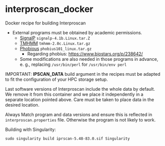 # interproscan_docker

Docker recipe for building Interproscan

* External programs must be obtained by academic permissions. 
    * [SignalP](http://www.cbs.dtu.dk/services/SignalP/) ```signalp-4.1b.Linux.tar.Z```
    * [TMHMM](http://www.cbs.dtu.dk/services/TMHMM/) ```tmhmm-2.0c.Linux.tar.gz```
    * [Phobious](https://phobius.sbc.su.se/) ```phobius101_linux.tar.gz```
        * Regarding phobius: https://www.biostars.org/p/238642/
    * Some modifications are also needed in those programs in advance, e. g., replacing ```/usr/bin/perl``` for ```/usr/bin/env perl```
    
IMPORTANT: **IPSCAN_DATA** build argument in the recipes must be adapted to fit the configuration of your HPC storage setup.

Last software versions of Interproscan include the whole data by default. We remove it from this container and we place it independently in a separate location pointed above. Care must be taken to place data in the desired location.

Always Match program and data versions and ensure this is reflected in ```interproscan.properties``` file. Otherwise the program is not likely to work.

Building with Singularity:

    sudo singularity build iprscan-5.48-83.0.sif Singularity

